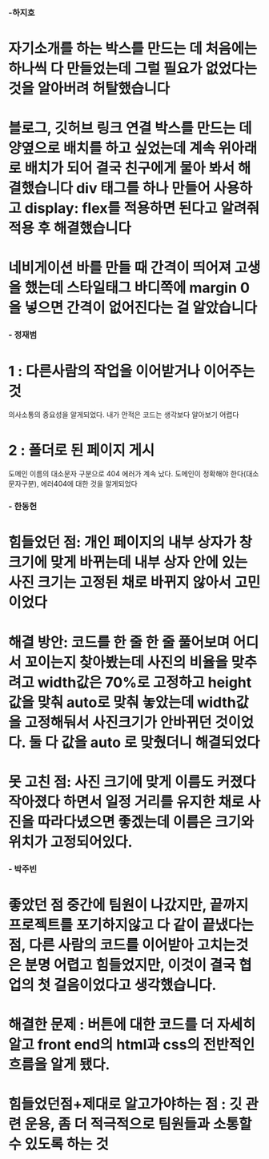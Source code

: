 ### -하지호

# 자기소개를 하는 박스를 만드는 데 처음에는 하나씩 다 만들었는데 그럴 필요가 없었다는 것을 알아버려 허탈했습니다
# 블로그, 깃허브 링크 연결 박스를 만드는 데 양옆으로 배치를 하고 싶었는데 계속 위아래로 배치가 되어 결국 친구에게 물아 봐서 해결했습니다 div 태그를 하나 만들어 사용하고 display: flex를 적용하면 된다고 알려줘 적용 후 해결했습니다
# 네비게이션 바를 만들 때 간격이 띄어져 고생을 했는데 스타일태그 바디쪽에 margin 0을 넣으면 간격이 없어진다는 걸 알았습니다


### - 정재범

# 1 : 다른사람의 작업을 이어받거나 이어주는것  
의사소통의 중요성을 알게되었다. 내가 안적은 코드는 생각보다 알아보기 어렵다
# 2 : 폴더로 된 페이지 게시
도메인 이름의 대소문자 구분으로 404 에러가 계속 났다. 도메인이 정확해야 한다(대소문자구분), 에러404에 대한 것을 알게되었다

### - 한동헌

# 힘들었던 점: 개인 페이지의 내부 상자가 창 크기에 맞게 바뀌는데 내부 상자 안에 있는 사진 크기는 고정된 채로 바뀌지 않아서 고민이었다
# 해결 방안: 코드를 한 줄 한 줄 풀어보며 어디서 꼬이는지 찾아봤는데 사진의 비율을 맞추려고 width값은 70%로 고정하고 height값을 맞춰 auto로 맞춰 놓았는데 width값을 고정해둬서 사진크기가 안바뀌던 것이었다. 둘 다 값을 auto 로 맞췄더니 해결되었다
# 못 고친 점: 사진 크기에 맞게 이름도 커졌다 작아졌다 하면서 일정 거리를 유지한 채로 사진을 따라다녔으면 좋겠는데 이름은 크기와 위치가 고정되어있다.



### - 박주빈

# 좋았던 점 중간에 팀원이 나갔지만, 끝까지 프로젝트를 포기하지않고 다 같이 끝냈다는점, 다른 사람의 코드를 이어받아 고치는것은 분명 어렵고 힘들었지만, 이것이 결국 협업의 첫 걸음이었다고 생각했습니다.
# 해결한 문제 : 버튼에 대한 코드를 더 자세히 알고 front end의 html과 css의 전반적인 흐름을 알게 됐다.
# 힘들었던점+제대로 알고가야하는 점 : 깃 관련 운용, 좀 더 적극적으로 팀원들과 소통할 수 있도록 하는 것